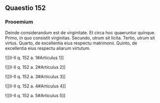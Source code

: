 ## Quaestio 152

### Prooemium

Deinde considerandum est de virginitate. Et circa hoc quaeruntur quinque. Primo, in quo consistit virginitas. Secundo, utrum sit licita. Tertio, utrum sit virtus. Quarto, de excellentia eius respectu matrimonii. Quinto, de excellentia eius respectu aliarum virtutum.

![[II-II q. 152 a. 1#Articulus 1]]

![[II-II q. 152 a. 2#Articulus 2]]

![[II-II q. 152 a. 3#Articulus 3]]

![[II-II q. 152 a. 4#Articulus 4]]

![[II-II q. 152 a. 5#Articulus 5]]

